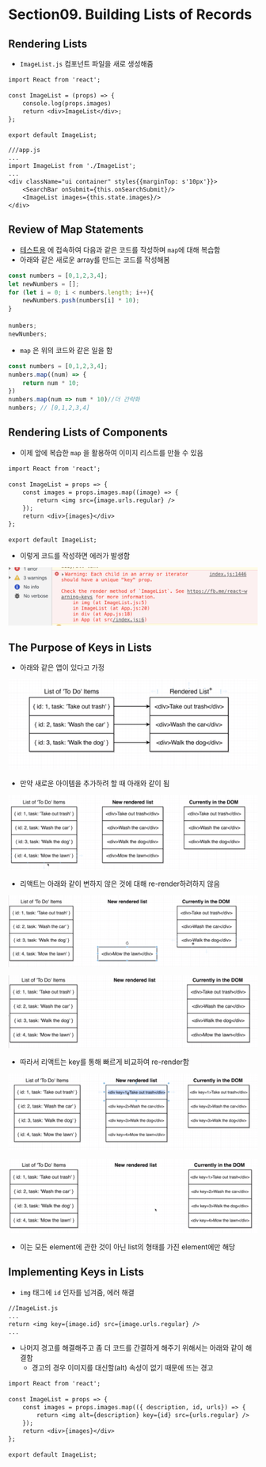 # Section09. Building Lists of Records

## Rendering Lists

* `ImageList.js` 컴포넌트 파일을 새로 생성해줌

```react
import React from 'react';

const ImageList = (props) => {
    console.log(props.images)
    return <div>ImageList</div>;
};

export default ImageList;
```

```react
///app.js
...
import ImageList from './ImageList';
...
<div className="ui container" styles{{marginTop: s'10px'}}>
    <SearchBar onSubmit={this.onSearchSubmit}/>
    <ImageList images={this.state.images}/>
</div>
```

## Review of Map Statements

* [테스트용](https://stephengrider.github.io/playgrounds/) 에 접속하여 다음과 같은 코드를 작성하며 `map`에 대해 복습함
* 아래와 같은 새로운 array를 만드는 코드를 작성해봄

```javascript
const numbers = [0,1,2,3,4];
let newNumbers = [];
for (let i = 0; i < numbers.length; i++){
    newNumbers.push(numbers[i] * 10);
}

numbers;
newNumbers;
```

* `map` 은 위의 코드와 같은 일을 함

```javascript
const numbers = [0,1,2,3,4];
numbers.map((num) => {
	return num * 10;
})
numbers.map(num => num * 10)//더 간략화
numbers; // [0,1,2,3,4]
```

## Rendering Lists of Components

* 이제 앞에 복습한 `map` 을 활용하여 이미지 리스트를 만들 수 있음

```react
import React from 'react';

const ImageList = props => {
    const images = props.images.map((image) => {
        return <img src={image.urls.regular} />
    });
    return <div>{images}</div>
};

export default ImageList;
```

* 이렇게 코드를 작성하면 에러가 발생함

![image-20190124232235054](./snow_assets/image-20190124232235054.png)

## The Purpose of Keys in Lists

* 아래와 같은 앱이 있다고 가정

![image-20190124232439312](./snow_assets/image-20190124232439312.png)

* 만약 새로운 아이템을 추가하려 할 때 아래와 같이 됨 

![image-20190124232459876](./snow_assets/image-20190124232459876.png)

* 리액트는 아래와 같이 변하지 않은 것에 대해 re-render하려하지 않음

![image-20190124232623619](./snow_assets/image-20190124232623619.png)

![image-20190124232639501](./snow_assets/image-20190124232639501.png)

* 따라서 리액트는 key를 통해 빠르게 비교하여 re-render함

![image-20190124232759823](./snow_assets/image-20190124232759823.png)

![image-20190124232853596](./snow_assets/image-20190124232853596.png)

* 이는 모든 element에 관한 것이 아닌 list의 형태를 가진 element에만 해당

## Implementing Keys in Lists

* `img` 태그에 `id` 인자를 넘겨줌, 에러 해결

```react
//ImageList.js
...
return <img key={image.id} src={image.urls.regular} />
...
```

* 나머지 경고를 해결해주고 좀 더 코드를 간결하게 해주기 위해서는 아래와 같이 해결함
  * 경고의 경우 이미지를 대신할(alt) 속성이 없기 때문에 뜨는 경고

```react
import React from 'react';

const ImageList = props => {
    const images = props.images.map(({ description, id, urls}) => {
        return <img alt={description} key={id} src={urls.regular} />
    });
    return <div>{images}</div>
};

export default ImageList;
```